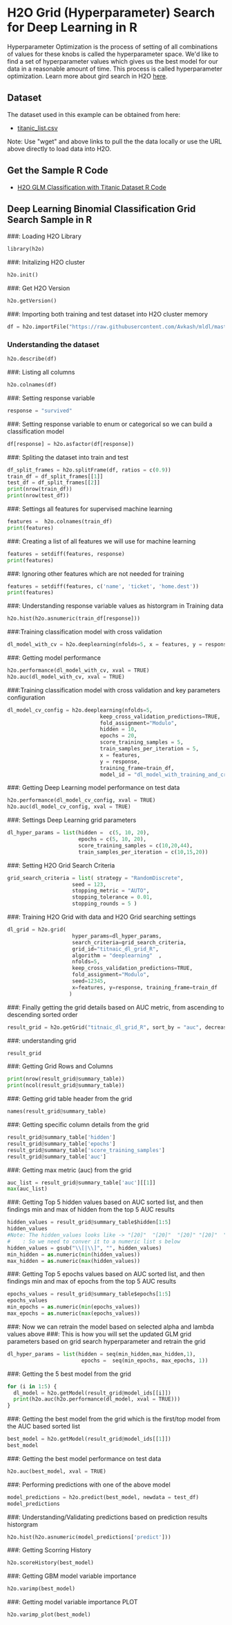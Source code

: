 # H2O Grid (Hyperparameter) Search for Deep Learning in R #

Hyperparameter Optimization is the process of setting of all combinations of values for these knobs is called the hyperparameter space. We'd like to find a set of hyperparameter values which gives us the best model for our data in a reasonable amount of time. This process is called hyperparameter optimization. Learn more about gird search in H2O [here](http://docs.h2o.ai/h2o/latest-stable/h2o-docs/grid-search.html).

## Dataset ##
The dataset used in this example can be obtained from here:
 - [titanic_list.csv](https://raw.githubusercontent.com/Avkash/mldl/master/data/titanic_list.csv)

Note: Use "wget" and above links to pull the the data locally or use the URL above directly to load data into H2O.
  
## Get the Sample R Code ##
  - [H2O GLM Classification with Titanic Dataset R Code]()
  
## Deep Learning Binomial Classification Grid Search Sample in R ##

###: Loading H2O Library
```python
library(h2o)
```

###: Initalizing H2O cluster
```python
h2o.init()
```

###: Get H2O Version
```python
h2o.getVersion()
```

###: Importing both training and test dataset into H2O cluster memory
```python
df = h2o.importFile("https://raw.githubusercontent.com/Avkash/mldl/master/data/titanic_list.csv")
```

### Understanding the dataset
```python
h2o.describe(df)
```

###: Listing all columns
```python
h2o.colnames(df)
```

###: Setting response variable
```python
response = "survived"
```

###: Setting response variable to enum or categorical so we can build a classification model
```python
df[response] = h2o.asfactor(df[response])
```

###: Spliting the dataset into train and test 
```python
df_split_frames = h2o.splitFrame(df, ratios = c(0.9))
train_df = df_split_frames[[1]]
test_df = df_split_frames[[2]]
print(nrow(train_df))
print(nrow(test_df))
```

###: Settings all features for supervised machine learning
```python
features =  h2o.colnames(train_df)
print(features)
```

###: Creating a list of all features we will use for machine learning
```python
features = setdiff(features, response)
print(features)
```

###: Ignoring other features which are not needed for training
```python
features = setdiff(features, c('name', 'ticket', 'home.dest'))
print(features)    
```

###: Understanding response variable values as historgram in Training data
```python
h2o.hist(h2o.asnumeric(train_df[response]))
```

###:Training classification model with cross validation
```python
dl_model_with_cv = h2o.deeplearning(nfolds=5, x = features, y = response, training_frame=train_df)
```

###: Getting model performance
```python
h2o.performance(dl_model_with_cv, xval = TRUE)
h2o.auc(dl_model_with_cv, xval = TRUE)
```

###:Training classification model with cross validation and key parameters configuration
```python
dl_model_cv_config = h2o.deeplearning(nfolds=5,
                              keep_cross_validation_predictions=TRUE,
                              fold_assignment="Modulo",
                              hidden = 10,
                              epochs = 20,
                              score_training_samples = 5,
                              train_samples_per_iteration = 5,
                              x = features, 
                              y = response, 
                              training_frame=train_df, 
                              model_id = "dl_model_with_training_and_cross_validtion_R")
```

###: Getting Deep Learning model performance on test data
```python
h2o.performance(dl_model_cv_config, xval = TRUE)
h2o.auc(dl_model_cv_config, xval = TRUE)
```

###: Settings Deep Learning grid parameters
```python
dl_hyper_params = list(hidden =  c(5, 10, 20),
                       epochs = c(5, 10, 20),
                       score_training_samples = c(10,20,44),
                       train_samples_per_iteration = c(10,15,20))
```

###: Setting H2O Grid Search Criteria
```python
grid_search_criteria = list( strategy = "RandomDiscrete", 
                     seed = 123,
                     stopping_metric = "AUTO", 
                     stopping_tolerance = 0.01,
                     stopping_rounds = 5 )
```

###: Training H2O Grid with data and H2O Grid searching settings
```python
dl_grid = h2o.grid(
                     hyper_params=dl_hyper_params,
                     search_criteria=grid_search_criteria,
                     grid_id="titnaic_dl_grid_R",
                     algorithm = "deeplearning"  ,
                     nfolds=5,
                     keep_cross_validation_predictions=TRUE,
                     fold_assignment="Modulo",
                     seed=12345,
                     x=features, y=response, training_frame=train_df
                    )
```

###: Finally getting the grid details based on AUC metric,  from ascending to descending sorted order
```python
result_grid = h2o.getGrid("titnaic_dl_grid_R", sort_by = "auc", decreasing = TRUE)
```

###: understanding grid
```python
result_grid
```

###: Getting Grid Rows and Columns
```python
print(nrow(result_grid@summary_table))
print(ncol(result_grid@summary_table))
```

###: Getting grid table header from the grid 
```python
names(result_grid@summary_table)
```

###: Getting specific column details  from the grid
```python
result_grid@summary_table['hidden']
result_grid@summary_table['epochs']
result_grid@summary_table['score_training_samples']
result_grid@summary_table['auc']
```

###: Getting max metric (auc) from the grid
```python
auc_list = result_grid@summary_table['auc'][[1]]
max(auc_list)
```

###: Getting Top 5 hidden values based on AUC sorted list, and then findings min and max of hidden from the top 5 AUC results
```python
hidden_values = result_grid@summary_table$hidden[1:5]
hidden_values
#Note: The hidden_values looks like -> "[20]"  "[20]"  "[20]" "[20]"  "[30]"  
#    : So we need to conver it to a numeric list s below
hidden_values = gsub("\\[|\\]", "", hidden_values)
min_hidden = as.numeric(min(hidden_values))
max_hidden = as.numeric(max(hidden_values))
```

###: Getting Top 5 epochs values based on AUC sorted list, and then findings min and max of epochs from the top 5 AUC results
```python
epochs_values = result_grid@summary_table$epochs[1:5]
epochs_values
min_epochs = as.numeric(min(epochs_values))
max_epochs = as.numeric(max(epochs_values))
```

###: Now we can retrain the model based on selected alpha and lambda values above
###: This is how you will set the updated GLM grid parameters based on grid search hyperparameter and retrain the grid
```python
dl_hyper_params = list(hidden = seq(min_hidden,max_hidden,1), 
                        epochs =  seq(min_epochs, max_epochs, 1))
```

###: Getting the 5 best model from the grid
```python
for (i in 1:5) {
  dl_model = h2o.getModel(result_grid@model_ids[[i]])
  print(h2o.auc(h2o.performance(dl_model, xval = TRUE)))
}
```

###: Getting the best model from the grid which is the first/top model from the AUC based sorted list 
```python
best_model = h2o.getModel(result_grid@model_ids[[1]])
best_model
```

###: Getting the best model performance on test data
```python
h2o.auc(best_model, xval = TRUE)
```

###: Performing predictions with one of the above model
```python
model_predictions = h2o.predict(best_model, newdata = test_df)
model_predictions
```

###: Understanding/Validating predictions based on prediction results historgram
```python
h2o.hist(h2o.asnumeric(model_predictions['predict']))
```

###: Getting Scorring History
```python
h2o.scoreHistory(best_model)
```

###: Getting GBM model variable importance 
```python
h2o.varimp(best_model)
```

###: Getting model variable importance PLOT
```python
h2o.varimp_plot(best_model)
```
